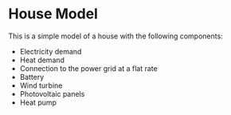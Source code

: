# House Model

This is a simple model of a house with the following components:

- Electricity demand
- Heat demand
- Connection to the power grid at a flat rate
- Battery
- Wind turbine
- Photovoltaic panels
- Heat pump